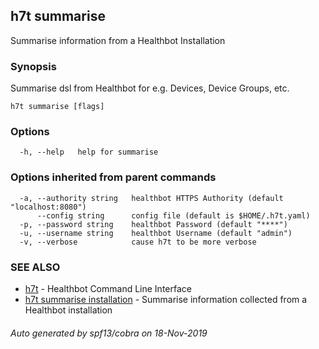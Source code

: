 ## h7t summarise

Summarise information from a Healthbot Installation

### Synopsis

Summarise dsl from Healthbot for e.g. Devices, Device Groups, etc.

```
h7t summarise [flags]
```

### Options

```
  -h, --help   help for summarise
```

### Options inherited from parent commands

```
  -a, --authority string   healthbot HTTPS Authority (default "localhost:8080")
      --config string      config file (default is $HOME/.h7t.yaml)
  -p, --password string    healthbot Password (default "****")
  -u, --username string    healthbot Username (default "admin")
  -v, --verbose            cause h7t to be more verbose
```

### SEE ALSO

* [h7t](h7t.md)	 - Healthbot Command Line Interface
* [h7t summarise installation](h7t_summarise_installation.md)	 - Summarise information collected from a Healthbot installation

###### Auto generated by spf13/cobra on 18-Nov-2019
